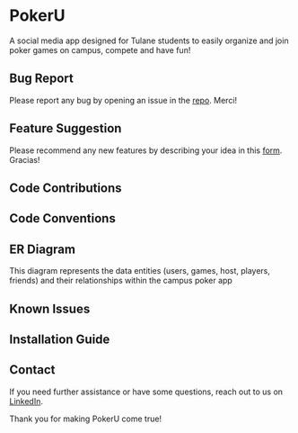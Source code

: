 # PokerU

A social media app designed for Tulane students to easily organize and join poker games on campus, compete and have fun!

## Bug Report
Please report any bug by opening an issue in the [repo](https://github.com/tpthanh2006/PokerUNew/issues/new?assignees=&labels=bug&projects=&template=bug-report.yml). Merci!

## Feature Suggestion
Please recommend any new features by describing your idea in this [form](https://github.com/tpthanh2006/PokerUNew/issues/new?assignees=&labels=enhancement&projects=&template=new-feature.yml). Gracias!

## Code Contributions

## Code Conventions

## ER Diagram
This diagram represents the data entities (users, games, host, players, friends) and their relationships within the campus poker app

## Known Issues

## Installation Guide

## Contact
If you need further assistance or have some questions, reach out to us on [LinkedIn](https://www.linkedin.com/company/poker-u/).

Thank you for making PokerU come true!